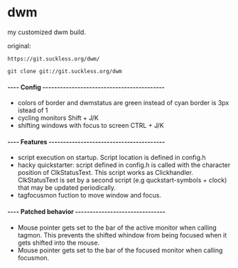 # dwm
my customized dwm build. 

original: 

    https://git.suckless.org/dwm/

	git clone git://git.suckless.org/dwm

#### ---- Config ------------------------------------------
- colors of border and dwmstatus are green instead of cyan
border is 3px istead of 1
- cycling monitors                        Shift + J/K
- shifting windows with focus to screen   CTRL  + J/K


#### ---- Features ----------------------------------------
- script execution on startup. Script location is defined 
in config.h
- hacky quickstarter: script defined in config.h is called
with the character position of ClkStatusText. This script 
works as Clickhandler. ClkStatusText is set by a second 
script (e.g quckstart-symbols + clock) that may be updated
periodically.
- tagfocusmon fuction to move window and focus.   

#### ---- Patched behavior -------------------------------
- Mouse pointer gets set to the bar of the active monitor 
  when calling tagmon. This prevents the shifted whindow
  from being focused when it gets shifted into the mouse.
- Mouse pointer gets set to the bar of the focused monitor
  when calling focusmon.

